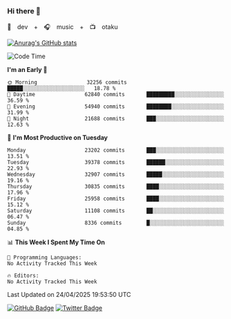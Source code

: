 ### Hi there 👋

🚀　dev　+　🎧　music　+　📺　otaku


[![Anurag's GitHub stats](https://github-readme-stats.vercel.app/api?username=koheitasaka&count_private=true&show_icons=true&theme=monokai)](https://github.com/koheitasaka/github-readme-stats)

<!--START_SECTION:waka-->
![Code Time](http://img.shields.io/badge/Code%20Time-1%2C161%20hrs%2023%20mins-blue)

**I'm an Early 🐤** 

```text
🌞 Morning                32256 commits       █████░░░░░░░░░░░░░░░░░░░░   18.78 % 
🌆 Daytime                62840 commits       █████████░░░░░░░░░░░░░░░░   36.59 % 
🌃 Evening                54940 commits       ████████░░░░░░░░░░░░░░░░░   31.99 % 
🌙 Night                  21688 commits       ███░░░░░░░░░░░░░░░░░░░░░░   12.63 % 
```
📅 **I'm Most Productive on Tuesday** 

```text
Monday                   23202 commits       ███░░░░░░░░░░░░░░░░░░░░░░   13.51 % 
Tuesday                  39378 commits       ██████░░░░░░░░░░░░░░░░░░░   22.93 % 
Wednesday                32907 commits       █████░░░░░░░░░░░░░░░░░░░░   19.16 % 
Thursday                 30835 commits       ████░░░░░░░░░░░░░░░░░░░░░   17.96 % 
Friday                   25958 commits       ████░░░░░░░░░░░░░░░░░░░░░   15.12 % 
Saturday                 11108 commits       ██░░░░░░░░░░░░░░░░░░░░░░░   06.47 % 
Sunday                   8336 commits        █░░░░░░░░░░░░░░░░░░░░░░░░   04.85 % 
```


📊 **This Week I Spent My Time On** 

```text
💬 Programming Languages: 
No Activity Tracked This Week

🔥 Editors: 
No Activity Tracked This Week
```


 Last Updated on 24/04/2025 19:53:50 UTC
<!--END_SECTION:waka-->

[![GitHub Badge](https://img.shields.io/badge/GitHub-100000?style=for-the-badge&logo=github&logoColor=white)](https://github.com/koheitasaka)
[![Twitter Badge](https://img.shields.io/badge/Twitter-1DA1F2?style=for-the-badge&logo=twitter&logoColor=white)](https://twitter.com/sleep_asleep_)
